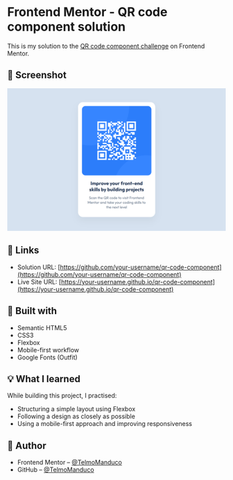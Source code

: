 # Frontend Mentor - QR code component solution

This is my solution to the [QR code component challenge](https://www.frontendmentor.io/challenges/qr-code-component-iux_sIO_H) on Frontend Mentor.

## 📸 Screenshot

![Screenshot](./screenshot.png)

## 🔗 Links

- Solution URL: [https://github.com/your-username/qr-code-component](https://github.com/your-username/qr-code-component)
- Live Site URL: [https://your-username.github.io/qr-code-component](https://your-username.github.io/qr-code-component)

## 🚀 Built with

- Semantic HTML5
- CSS3
- Flexbox
- Mobile-first workflow
- Google Fonts (Outfit)

## 💡 What I learned

While building this project, I practised:
- Structuring a simple layout using Flexbox
- Following a design as closely as possible
- Using a mobile-first approach and improving responsiveness

## 👤 Author

- Frontend Mentor – [@TelmoManduco](https://www.frontendmentor.io/profile/TelmoManduco)
- GitHub – [@TelmoManduco](https://github.com/TelmoManduco)

